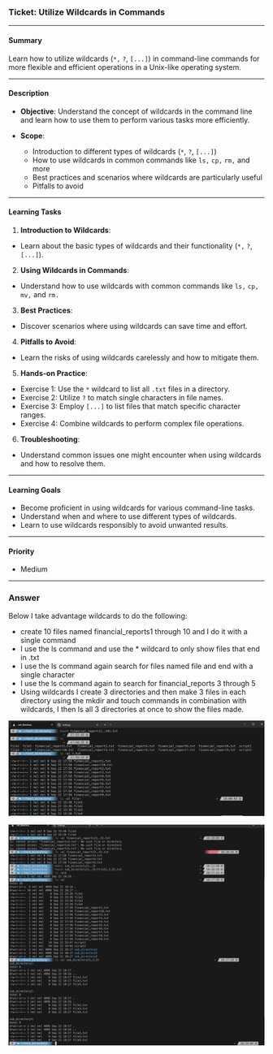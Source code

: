 ### Ticket: Utilize Wildcards in Commands

---

#### Summary

Learn how to utilize wildcards (`*,` `?`, `[...]`) in command-line commands for more flexible and efficient operations in a Unix-like operating system.

---

#### Description

- **Objective**: Understand the concept of wildcards in the command line and learn how to use them to perform various tasks more efficiently.
  
- **Scope**: 
  - Introduction to different types of wildcards (`*`, `?`, `[...]`)
  - How to use wildcards in common commands like `ls,` `cp,` `rm,` and more
  - Best practices and scenarios where wildcards are particularly useful
  - Pitfalls to avoid

---

#### Learning Tasks

1. **Introduction to Wildcards**: 
  - Learn about the basic types of wildcards and their functionality (`*,` `?`, `[...]`).
  
2. **Using Wildcards in Commands**: 
  - Understand how to use wildcards with common commands like `ls,` `cp,` `mv,` and `rm.`
  
3. **Best Practices**: 
  - Discover scenarios where using wildcards can save time and effort.
  
4. **Pitfalls to Avoid**: 
  - Learn the risks of using wildcards carelessly and how to mitigate them.

5. **Hands-on Practice**: 
  - Exercise 1: Use the `*` wildcard to list all `.txt` files in a directory.
  - Exercise 2: Utilize `?` to match single characters in file names.
  - Exercise 3: Employ `[...]` to list files that match specific character ranges.
  - Exercise 4: Combine wildcards to perform complex file operations.

6. **Troubleshooting**: 
  - Understand common issues one might encounter when using wildcards and how to resolve them.

---

#### Learning Goals

- Become proficient in using wildcards for various command-line tasks.
- Understand when and where to use different types of wildcards.
- Learn to use wildcards responsibly to avoid unwanted results.

---

#### Priority

- Medium


***
### Answer


Below I take advantage wildcards to do the following:

- create 10 files named financial_reports1 through 10 and I do it with a single command
- I use the ls command and use the * wildcard to only show files that end in .txt
- I use the ls command again search for files named file and end with a single character 
- I use the ls command again to search for financial_reports 3 through 5
- Using wildcards I create 3 directories and then make 3 files in each directory using the mkdir and touch commands in combination with wildcards, I then ls all 3 directories at once to show the files made.

![Image](../images/wildcards1.PNG)



![Image](../images/wildcards2.PNG)

